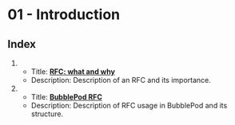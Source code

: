 # 01 - Introduction

## Index

1.
    - Title: __[RFC: what and why](./01-rfc-what-and-why.md)__
    - Description: Description of an RFC and its importance.
2.
    - Title: __[BubblePod RFC](./02-bubble-pod-rfc.md)__
    - Description: Description of RFC usage in BubblePod and its structure.
